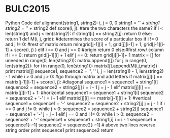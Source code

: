 # BULC2015
Python Code
def alignment(string1, string2):
	i, j = 0, 0
	string1 = '_' + string1
	string2 = '_' + string2
	def score(i, j): #are the two characters the same?
		if i < len(string1) and j < len(string2):
			if string1[i] == string2[j]:
				return 0
			else: 
				return 1
	def M(i, j, grid): #determines the score of a particular box
		if i != 0 and j != 0: #rest of matrix
			return min(grid[j-1][i] + 1, grid[j][i-1] + 1, grid[j-1][i-1] + score(i, j) )
		elif i == 0 and j == 0:#origin
			return 0
		else:#first row/ column
			if i == 0:
				return grid[j-1][i] + 1
			elif j == 0:
				return grid[j][i-1]+ 1
	matrix = []
	for uneeded in range(0, len(string2)):
		matrix.append([])
	for j in range(0, len(string2)):
		for i in range(0, len(string1)):
			matrix[j].append(M(i,j,matrix))
		print matrix[j]
	sequence1, sequence2 = '', ''
	i, j = len(string1) - 1, len(string2) - 1
	while i > 0 and j > 0: #go through matrix and add letters
		if matrix[j][i] == matrix[j-1][i-1] + score(i, j): #diagonal
			sequence1 = sequence1 + string1[i]
			sequence2 = sequence2 + string2[j]
			i = i - 1
			j = j - 1
		elif matrix[j][i] == matrix[j][i-1] + 1: #horizontal
			sequence1 = sequence1 + string1[i]
			sequence2 = sequence2 + '-'
			i = i - 1
		elif matrix[j][i] == matrix[j-1][i] + 1: #vertical
			sequence1 = sequence1 + '-'
			sequence2 = sequence2 + string2[j]
			j = j - 1
	if i == 0 and j != 0:
		while j > 0:
			sequence2 = sequence2 + string2[j]
			sequence1 = sequence1 + '-'
			j = j - 1
	elif j == 0 and i != 0:
		while i > 0:
			sequence2 = sequence2 + '-'
			sequence1 = sequence1 + string1[i]
			i = i - 1
	sequence1 = sequence1[::-1]
	sequence2 = sequence2[::-1]
	# above two lines reverse string order
	print sequence1
	print sequence2
	return
